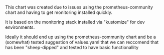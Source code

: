 This chart was created due to issues using the prometheus-community chart and having to get monitoring installed quickly.

It is based on the monitoring stack installed via "kustomize" for dev environments.

Ideally it should end up using the prometheus-community chart and be a (somewhat) tested suggestion of values.yaml that we can reccomend that has been "sheep-dipped" and tested to have basic functionallity 